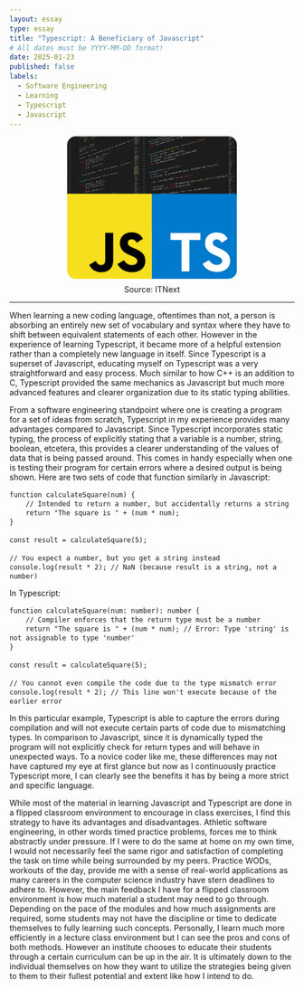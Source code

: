 ```yaml
---
layout: essay
type: essay
title: "Typescript: A Beneficiary of Javascript"
# All dates must be YYYY-MM-DD format!
date: 2025-01-23
published: false
labels:
  - Software Engineering
  - Learning
  - Typescript
  - Javascript
---
```


<div style="text-align: center;">
  <img src="../img/javascript-typescript.png" alt="Javascript vs Typescript" style="width: 300px; border-radius: 15px; display: block; margin: 0 auto;">
  <p style="margin-top: 10px;">Source: ITNext</p>
</div>

<hr>

When learning a new coding language, oftentimes than not, a person is absorbing an entirely new set of vocabulary and syntax where they have to shift between equivalent statements of each other. However in the experience of learning Typescript, it became more of a helpful extension rather than a completely new language in itself. Since Typescript is a superset of Javascript, educating myself on Typescript was a very straightforward and easy process. Much similar to how C++ is an addition to C, Typescript provided the same mechanics as Javascript but much more advanced features and clearer organization due to its static typing abilities.

From a software engineering standpoint where one is creating a program for a set of ideas from scratch, Typescript in my experience provides many advantages compared to Javascript. Since Typescript incorporates static typing, the process of explicitly stating that a variable is a number, string, boolean, etcetera, this provides a clearer understanding of the values of data that is being passed around. This comes in handy especially when one is testing their program for certain errors where a desired output is being shown.
Here are two sets of code that function similarly in Javascript:

```
function calculateSquare(num) {
    // Intended to return a number, but accidentally returns a string
    return "The square is " + (num * num);
}

const result = calculateSquare(5);

// You expect a number, but you get a string instead
console.log(result * 2); // NaN (because result is a string, not a number)
```
In Typescript:
```
function calculateSquare(num: number): number {
    // Compiler enforces that the return type must be a number
    return "The square is " + (num * num); // Error: Type 'string' is not assignable to type 'number'
}

const result = calculateSquare(5);

// You cannot even compile the code due to the type mismatch error
console.log(result * 2); // This line won't execute because of the earlier error
```
In this particular example, Typescript is able to capture the errors during compilation and will not execute certain parts of code due to mismatching types. In comparison to Javascript, since it is dynamically typed the program will not explicitly check for return types and will behave in unexpected ways. To a novice coder like me, these differences may not have captured my eye at first glance but now as I continuously practice Typescript more, I can clearly see the benefits it has by being a more strict and specific language.
	
While most of the material in learning Javascript and Typescript are done in a flipped classroom environment to encourage in class exercises, I find this strategy to have its advantages and disadvantages. Athletic software engineering, in other words timed practice problems, forces me to think abstractly under pressure. If I were to do the same at home on my own time, I would not necessarily feel the same rigor and satisfaction of completing the task on time while being surrounded by my peers. Practice WODs, workouts of the day, provide me with a sense of real-world applications as many careers in the computer science industry have stern deadlines to adhere to. However, the main feedback I have for a flipped classroom environment is how much material a student may need to go through. Depending on the pace of the modules and how much assignments are required, some students may not have the discipline or time to dedicate themselves to fully learning such concepts. Personally, I learn much more efficiently in a lecture class environment but I can see the pros and cons of both methods. However an institute chooses to educate their students through a certain curriculum can be up in the air. It is ultimately down to the individual themselves on how they want to utilize the strategies being given to them to their fullest potential and extent like how I intend to do.

